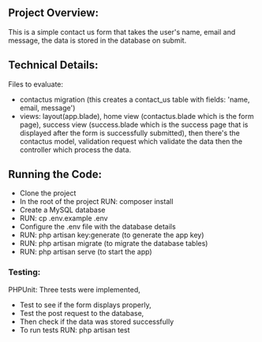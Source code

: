 ## Project Overview:

This is a simple contact us form that takes the user's name, email and message, the data is stored in the database on submit.

## Technical Details:

Files to evaluate:
- contactus migration (this creates a contact_us table with fields: 'name, email, message')
- views: layout(app.blade), home view (contactus.blade which is the form page), success view (success.blade which is the success page that is displayed after the form is successfully submitted), then there's the contactus model, validation request which validate the data then the controller which process the data.

## Running the Code:

- Clone the project
- In the root of the project RUN: composer install
- Create a MySQL database
- RUN: cp .env.example .env
- Configure the .env file with the database details
- RUN: php artisan key:generate (to generate the app key)
- RUN: php artisan migrate (to migrate the database tables)
- RUN: php artisan serve (to start the app)

### Testing:

PHPUnit:
Three tests were implemented,
- Test to see if the form displays properly,
- Test the post request to the database,
- Then check if the data was stored successfully
- To run tests RUN: php artisan test
